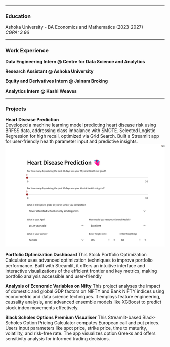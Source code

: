 #
---

### Education
Ashoka University - BA Economics and Mathematics (2023-2027)  
_CGPA: 3.96_

---
### Work Experience
**Data Engineering Intern @ Centre for Data Science and Analytics**

**Research Assistant @ Ashoka University**

**Equity and Derivatives Intern @ Jainam Broking**

**Analytics Intern @ Kashi Weaves**

---
### Projects

**Heart Disease Prediction**  
Developed a machine learning model predicting heart disease risk using BRFSS data, addressing class imbalance with SMOTE. Selected Logistic Regression for high recall, optimized via Grid Search. Built a Streamlit app for user-friendly health parameter input and predictive insights.
<img src="images/heart_project.png?raw=true" />

**Portfolio Optimization Dashboard**
This Stock Portfolio Optimization Calculator uses advanced optimization techniques to improve portfolio performance. Built with Streamlit, it offers an intuitive interface and interactive visualizations of the efficient frontier and key metrics, making portfolio analysis accessible and user-friendly

**Analysis of Economic Variables on Nifty**
This project analyses the impact of domestic and global GDP factors on NIFTY and Bank NIFTY indices using econometric and data science techniques. It employs feature engineering, causality analysis, and advanced ensemble models like XGBoost to predict stock index movements effectively.

**Black Scholes Options Premium Visualiser**
This Streamlit-based Black-Scholes Option Pricing Calculator computes European call and put prices. Users input parameters like spot price, strike price, time to maturity, volatility, and risk-free rate. The app visualizes option Greeks and offers sensitivity analysis for informed trading decisions.

